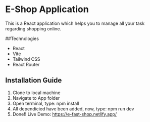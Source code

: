 # E-Shop Application

This is a React application  which helps you to manage all your task regarding shopping online.

##Technologies
- React
- Vite
- Tailwind CSS
- React Router


## Installation Guide
1. Clone to local machine
2. Navigate to App folder
3. Open terminal, type: npm install
4. All dependicied have been added, now, type: npm run dev
5. Done!!
Live Demo: https://e-fast-shop.netlify.app/
